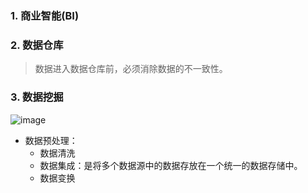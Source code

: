 ### 1. 商业智能(BI)

### 2. 数据仓库
> 数据进入数据仓库前，必须消除数据的不一致性。
### 3. 数据挖掘
![image](https://jiaozi-oss.oss-cn-hongkong.aliyuncs.com/img/KDD.jpg)
- 数据预处理：
  - 数据清洗
  - 数据集成：是将多个数据源中的数据存放在一个统一的数据存储中。
  - 数据变换